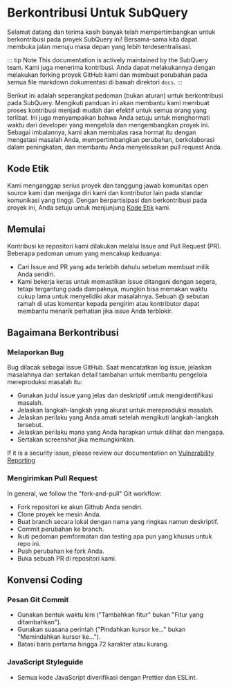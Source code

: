 # Berkontribusi Untuk SubQuery

Selamat datang dan terima kasih banyak telah mempertimbangkan untuk berkontribusi pada proyek SubQuery ini! Bersama-sama kita dapat membuka jalan menuju masa depan yang lebih terdesentralisasi.

::: tip Note This documentation is actively maintained by the SubQuery team. Kami juga menerima kontribusi. Anda dapat melakukannya dengan melakukan forking proyek GitHub kami dan membuat perubahan pada semua file markdown dokumentasi di bawah direktori `docs`. :::

Berikut ini adalah seperangkat pedoman (bukan aturan) untuk berkontribusi pada SubQuery. Mengikuti panduan ini akan membantu kami membuat proses kontribusi menjadi mudah dan efektif untuk semua orang yang terlibat. Ini juga menyampaikan bahwa Anda setuju untuk menghormati waktu dari developer yang mengelola dan mengembangkan proyek ini. Sebagai imbalannya, kami akan membalas rasa hormat itu dengan mengatasi masalah Anda, mempertimbangkan perubahan, berkolaborasi dalam peningkatan, dan membantu Anda menyelesaikan pull request Anda.

## Kode Etik

Kami menganggap serius proyek dan tanggung jawab komunitas open source kami dan menjaga diri kami dan kontributor lain pada standar komunikasi yang tinggi. Dengan berpartisipasi dan berkontribusi pada proyek ini, Anda setuju untuk menjunjung [Kode Etik](https://github.com/subquery/subql/blob/main/CODE_OF_CONDUCT.md) kami.

## Memulai

Kontribusi ke repositori kami dilakukan melalui Issue and Pull Request (PR). Beberapa pedoman umum yang mencakup keduanya:

- Cari Issue and PR yang ada terlebih dahulu sebelum membuat milik Anda sendiri.
- Kami bekerja keras untuk memastikan issue ditangani dengan segera, tetapi tergantung pada dampaknya, mungkin bisa memakan waktu cukup lama untuk menyelidiki akar masalahnya. Sebuah @ sebutan ramah di utas komentar kepada pengirim atau kontributor dapat membantu menarik perhatian jika issue Anda terblokir.

## Bagaimana Berkontribusi

### Melaporkan Bug

Bug dilacak sebagai issue GitHub. Saat mencatatkan log issue, jelaskan masalahnya dan sertakan detail tambahan untuk membantu pengelola mereproduksi masalah itu:

- Gunakan judul issue yang jelas dan deskriptif untuk mengidentifikasi masalah.
- Jelaskan langkah-langkah yang akurat untuk mereproduksi masalah.
- Jelaskan perilaku yang Anda amati setelah mengikuti langkah-langkah tersebut.
- Jelaskan perilaku mana yang Anda harapkan untuk dilihat dan mengapa.
- Sertakan screenshot jika memungkinkan.

If it is a security issue, please review our documentation on [Vulnerability Reporting](./vulnerability-reporting.md)

### Mengirimkan Pull Request

In general, we follow the "fork-and-pull" Git workflow:

- Fork repositori ke akun Github Anda sendiri.
- Clone proyek ke mesin Anda.
- Buat branch secara lokal dengan nama yang ringkas namun deskriptif.
- Commit perubahan ke branch.
- Ikuti pedoman pemformatan dan testing apa pun yang khusus untuk repo ini.
- Push perubahan ke fork Anda.
- Buka sebuah PR di repositori kami.

## Konvensi Coding

### Pesan Git Commit

- Gunakan bentuk waktu kini ("Tambahkan fitur" bukan "Fitur yang ditambahkan").
- Gunakan suasana perintah ("Pindahkan kursor ke..." bukan "Memindahkan kursor ke...").
- Batasi baris pertama hingga 72 karakter atau kurang.

### JavaScript Styleguide

- Semua kode JavaScript diverifikasi dengan Prettier dan ESLint.

